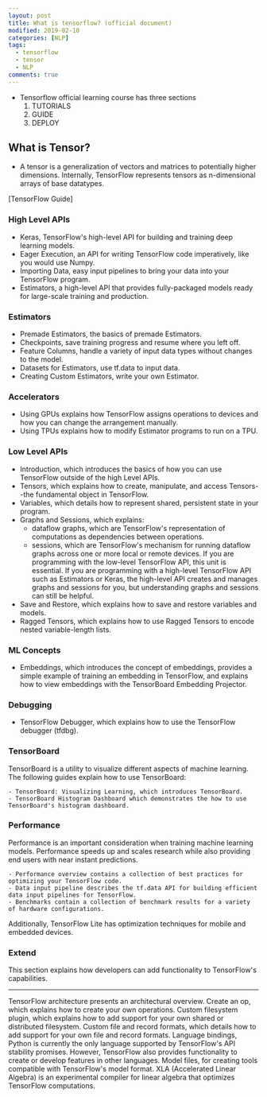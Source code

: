 ```yaml
---
layout: post
title: What is tensorflow? (official document)
modified: 2019-02-10
categories: [NLP]
tags: 
  - tensorflow
  - tensor
  - NLP
comments: true
---
```



- Tensorflow official learning course has three sections
	1) TUTORIALS
	2) GUIDE
	3) DEPLOY

## What is Tensor?
- A tensor is a generalization of vectors and matrices to potentially higher dimensions. Internally, TensorFlow represents tensors as n-dimensional arrays of base datatypes.



[TensorFlow Guide]


### High Level APIs
- Keras, TensorFlow's high-level API for building and training deep learning models.
- Eager Execution, an API for writing TensorFlow code imperatively, like you would use Numpy.
- Importing Data, easy input pipelines to bring your data into your TensorFlow program.
- Estimators, a high-level API that provides fully-packaged models ready for large-scale training and production.

### Estimators
- Premade Estimators, the basics of premade Estimators.
- Checkpoints, save training progress and resume where you left off.
- Feature Columns, handle a variety of input data types without changes to the model.
- Datasets for Estimators, use tf.data to input data.
- Creating Custom Estimators, write your own Estimator.

### Accelerators
- Using GPUs explains how TensorFlow assigns operations to devices and how you can change the arrangement manually.
- Using TPUs explains how to modify Estimator programs to run on a TPU.

### Low Level APIs
- Introduction, which introduces the basics of how you can use TensorFlow outside of the high Level APIs.
- Tensors, which explains how to create, manipulate, and access Tensors--the fundamental object in TensorFlow.
- Variables, which details how to represent shared, persistent state in your program.
- Graphs and Sessions, which explains:
	- dataflow graphs, which are TensorFlow's representation of computations as dependencies between operations.
	- sessions, which are TensorFlow's mechanism for running dataflow graphs across one or more local or remote devices. If you are programming with the low-level TensorFlow API, this unit is essential. If you are programming with a high-level TensorFlow API such as Estimators or Keras, the high-level API creates and manages graphs and sessions for you, but understanding graphs and sessions can still be helpful.
- Save and Restore, which explains how to save and restore variables and models.
- Ragged Tensors, which explains how to use Ragged Tensors to encode nested variable-length lists.

### ML Concepts
- Embeddings, which introduces the concept of embeddings, provides a simple example of training an embedding in TensorFlow, and explains how to view embeddings with the TensorBoard Embedding Projector.

### Debugging
- TensorFlow Debugger, which explains how to use the TensorFlow debugger (tfdbg).

### TensorBoard
TensorBoard is a utility to visualize different aspects of machine learning. The following guides explain how to use TensorBoard:

	- TensorBoard: Visualizing Learning, which introduces TensorBoard.
	- TensorBoard Histogram Dashboard which demonstrates the how to use TensorBoard's histogram dashboard.

### Performance
Performance is an important consideration when training machine learning models. Performance speeds up and scales research while also providing end users with near instant predictions.

	- Performance overview contains a collection of best practices for optimizing your TensorFlow code.
	- Data input pipeline describes the tf.data API for building efficient data input pipelines for TensorFlow.
	- Benchmarks contain a collection of benchmark results for a variety of hardware configurations.

Additionally, TensorFlow Lite has optimization techniques for mobile and embedded devices.

### Extend
This section explains how developers can add functionality to TensorFlow's capabilities.

---


TensorFlow architecture presents an architectural overview.
Create an op, which explains how to create your own operations.
Custom filesystem plugin, which explains how to add support for your own shared or distributed filesystem.
Custom file and record formats, which details how to add support for your own file and record formats.
Language bindings, Python is currently the only language supported by TensorFlow's API stability promises. However, TensorFlow also provides functionality to create or develop features in other languages.
Model files, for creating tools compatible with TensorFlow's model format.
XLA (Accelerated Linear Algebra) is an experimental compiler for linear algebra that optimizes TensorFlow computations.